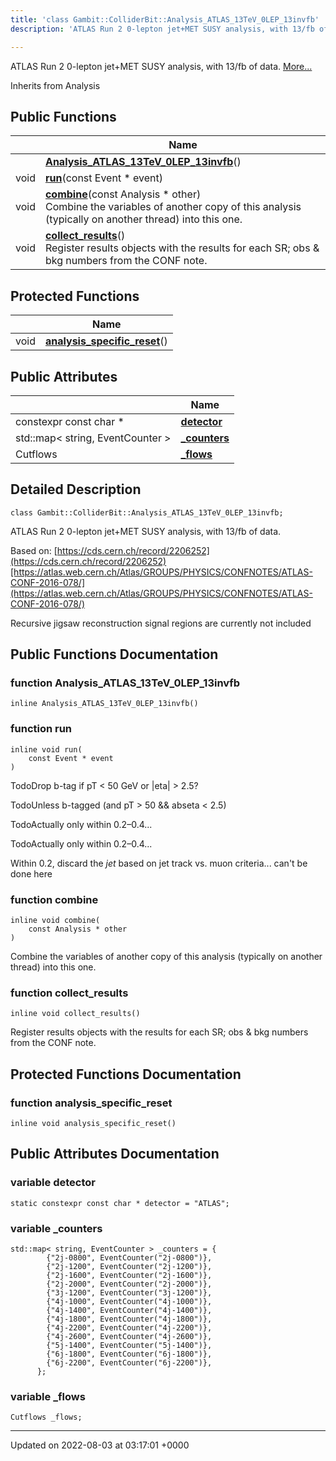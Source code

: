 ```yaml
---
title: 'class Gambit::ColliderBit::Analysis_ATLAS_13TeV_0LEP_13invfb'
description: 'ATLAS Run 2 0-lepton jet+MET SUSY analysis, with 13/fb of data. '

---
```









ATLAS Run 2 0-lepton jet+MET SUSY analysis, with 13/fb of data.  [More...](#detailed-description)

Inherits from Analysis

## Public Functions

|                | Name           |
| -------------- | -------------- |
| | **[Analysis_ATLAS_13TeV_0LEP_13invfb](/documentation/code/colliderbit_development/classes/classgambit_1_1colliderbit_1_1analysis__atlas__13tev__0lep__13invfb/#function-analysis-atlas-13tev-0lep-13invfb)**() |
| void | **[run](/documentation/code/colliderbit_development/classes/classgambit_1_1colliderbit_1_1analysis__atlas__13tev__0lep__13invfb/#function-run)**(const Event * event) |
| void | **[combine](/documentation/code/colliderbit_development/classes/classgambit_1_1colliderbit_1_1analysis__atlas__13tev__0lep__13invfb/#function-combine)**(const Analysis * other)<br>Combine the variables of another copy of this analysis (typically on another thread) into this one.  |
| void | **[collect_results](/documentation/code/colliderbit_development/classes/classgambit_1_1colliderbit_1_1analysis__atlas__13tev__0lep__13invfb/#function-collect-results)**()<br>Register results objects with the results for each SR; obs & bkg numbers from the CONF note.  |

## Protected Functions

|                | Name           |
| -------------- | -------------- |
| void | **[analysis_specific_reset](/documentation/code/colliderbit_development/classes/classgambit_1_1colliderbit_1_1analysis__atlas__13tev__0lep__13invfb/#function-analysis-specific-reset)**() |

## Public Attributes

|                | Name           |
| -------------- | -------------- |
| constexpr const char * | **[detector](/documentation/code/colliderbit_development/classes/classgambit_1_1colliderbit_1_1analysis__atlas__13tev__0lep__13invfb/#variable-detector)**  |
| std::map< string, EventCounter > | **[_counters](/documentation/code/colliderbit_development/classes/classgambit_1_1colliderbit_1_1analysis__atlas__13tev__0lep__13invfb/#variable--counters)**  |
| Cutflows | **[_flows](/documentation/code/colliderbit_development/classes/classgambit_1_1colliderbit_1_1analysis__atlas__13tev__0lep__13invfb/#variable--flows)**  |

## Detailed Description

```
class Gambit::ColliderBit::Analysis_ATLAS_13TeV_0LEP_13invfb;
```

ATLAS Run 2 0-lepton jet+MET SUSY analysis, with 13/fb of data. 

Based on: [https://cds.cern.ch/record/2206252](https://cds.cern.ch/record/2206252)[https://atlas.web.cern.ch/Atlas/GROUPS/PHYSICS/CONFNOTES/ATLAS-CONF-2016-078/](https://atlas.web.cern.ch/Atlas/GROUPS/PHYSICS/CONFNOTES/ATLAS-CONF-2016-078/)

Recursive jigsaw reconstruction signal regions are currently not included 

## Public Functions Documentation

### function Analysis_ATLAS_13TeV_0LEP_13invfb

```
inline Analysis_ATLAS_13TeV_0LEP_13invfb()
```


### function run

```
inline void run(
    const Event * event
)
```


TodoDrop b-tag if pT < 50 GeV or |eta| > 2.5? 

TodoUnless b-tagged (and pT > 50 && abseta < 2.5) 

TodoActually only within 0.2&ndash;0.4... 

TodoActually only within 0.2&ndash;0.4... 

Within 0.2, discard the _jet_ based on jet track vs. muon criteria... can't be done here


### function combine

```
inline void combine(
    const Analysis * other
)
```

Combine the variables of another copy of this analysis (typically on another thread) into this one. 

### function collect_results

```
inline void collect_results()
```

Register results objects with the results for each SR; obs & bkg numbers from the CONF note. 

## Protected Functions Documentation

### function analysis_specific_reset

```
inline void analysis_specific_reset()
```


## Public Attributes Documentation

### variable detector

```
static constexpr const char * detector = "ATLAS";
```


### variable _counters

```
std::map< string, EventCounter > _counters = {
        {"2j-0800", EventCounter("2j-0800")},
        {"2j-1200", EventCounter("2j-1200")},
        {"2j-1600", EventCounter("2j-1600")},
        {"2j-2000", EventCounter("2j-2000")},
        {"3j-1200", EventCounter("3j-1200")},
        {"4j-1000", EventCounter("4j-1000")},
        {"4j-1400", EventCounter("4j-1400")},
        {"4j-1800", EventCounter("4j-1800")},
        {"4j-2200", EventCounter("4j-2200")},
        {"4j-2600", EventCounter("4j-2600")},
        {"5j-1400", EventCounter("5j-1400")},
        {"6j-1800", EventCounter("6j-1800")},
        {"6j-2200", EventCounter("6j-2200")},
      };
```


### variable _flows

```
Cutflows _flows;
```


-------------------------------

Updated on 2022-08-03 at 03:17:01 +0000